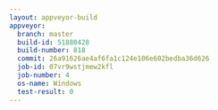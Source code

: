 ```yaml
---
layout: appveyor-build
appveyor:
  branch: master
  build-id: 51880428
  build-number: 818
  commit: 26a91626ae4af6fa1c124e106e602bedba36d626
  job-id: 07vr9wstjmew2kfl
  job-number: 4
  os-name: Windows
  test-result: 0
---
```

